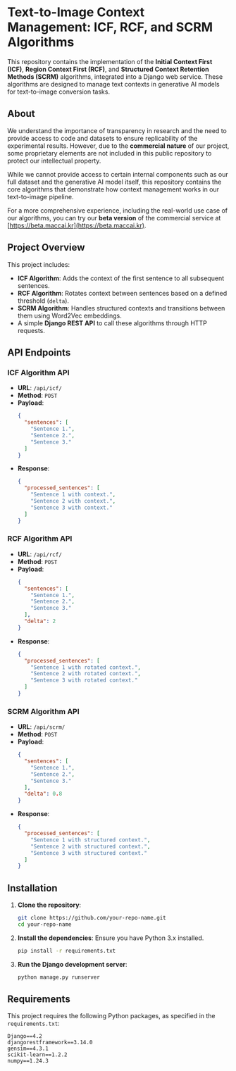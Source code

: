 # Text-to-Image Context Management: ICF, RCF, and SCRM Algorithms

This repository contains the implementation of the **Initial Context First (ICF)**, **Region Context First (RCF)**, and **Structured Context Retention Methods (SCRM)** algorithms, integrated into a Django web service. These algorithms are designed to manage text contexts in generative AI models for text-to-image conversion tasks.

## About

We understand the importance of transparency in research and the need to provide access to code and datasets to ensure replicability of the experimental results. However, due to the **commercial nature** of our project, some proprietary elements are not included in this public repository to protect our intellectual property.

While we cannot provide access to certain internal components such as our full dataset and the generative AI model itself, this repository contains the core algorithms that demonstrate how context management works in our text-to-image pipeline. 

For a more comprehensive experience, including the real-world use case of our algorithms, you can try our **beta version** of the commercial service at [https://beta.maccai.kr](https://beta.maccai.kr).

## Project Overview

This project includes:

- **ICF Algorithm**: Adds the context of the first sentence to all subsequent sentences.
- **RCF Algorithm**: Rotates context between sentences based on a defined threshold (`delta`).
- **SCRM Algorithm**: Handles structured contexts and transitions between them using Word2Vec embeddings.
- A simple **Django REST API** to call these algorithms through HTTP requests.

## API Endpoints

### ICF Algorithm API

- **URL**: `/api/icf/`
- **Method**: `POST`
- **Payload**:
    ```json
    {
      "sentences": [
        "Sentence 1.",
        "Sentence 2.",
        "Sentence 3."
      ]
    }
    ```
- **Response**:
    ```json
    {
      "processed_sentences": [
        "Sentence 1 with context.",
        "Sentence 2 with context.",
        "Sentence 3 with context."
      ]
    }
    ```

### RCF Algorithm API

- **URL**: `/api/rcf/`
- **Method**: `POST`
- **Payload**:
    ```json
    {
      "sentences": [
        "Sentence 1.",
        "Sentence 2.",
        "Sentence 3."
      ],
      "delta": 2
    }
    ```
- **Response**:
    ```json
    {
      "processed_sentences": [
        "Sentence 1 with rotated context.",
        "Sentence 2 with rotated context.",
        "Sentence 3 with rotated context."
      ]
    }
    ```

### SCRM Algorithm API

- **URL**: `/api/scrm/`
- **Method**: `POST`
- **Payload**:
    ```json
    {
      "sentences": [
        "Sentence 1.",
        "Sentence 2.",
        "Sentence 3."
      ],
      "delta": 0.8
    }
    ```
- **Response**:
    ```json
    {
      "processed_sentences": [
        "Sentence 1 with structured context.",
        "Sentence 2 with structured context.",
        "Sentence 3 with structured context."
      ]
    }
    ```

## Installation

1. **Clone the repository**:
    ```bash
    git clone https://github.com/your-repo-name.git
    cd your-repo-name
    ```

2. **Install the dependencies**:
    Ensure you have Python 3.x installed.
    ```bash
    pip install -r requirements.txt
    ```

3. **Run the Django development server**:
    ```bash
    python manage.py runserver
    ```

## Requirements

This project requires the following Python packages, as specified in the `requirements.txt`:

```text
Django==4.2
djangorestframework==3.14.0
gensim==4.3.1
scikit-learn==1.2.2
numpy==1.24.3
